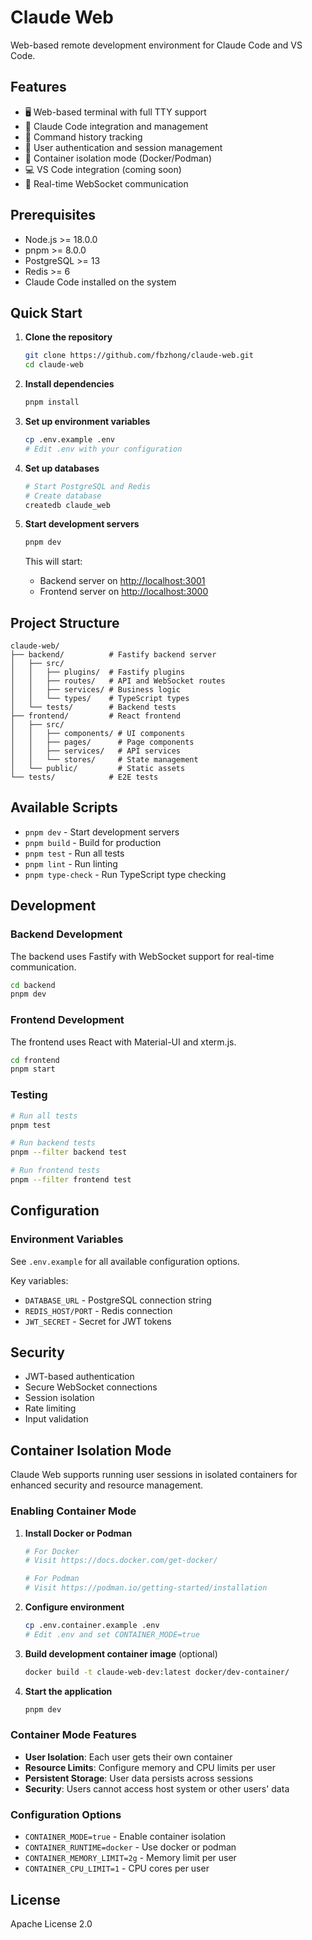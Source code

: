 # Claude Web

Web-based remote development environment for Claude Code and VS Code.

## Features

- 🖥️ Web-based terminal with full TTY support
- 🤖 Claude Code integration and management
- 📝 Command history tracking
- 🔐 User authentication and session management
- 🐳 Container isolation mode (Docker/Podman)
- 💻 VS Code integration (coming soon)
- 🚀 Real-time WebSocket communication

## Prerequisites

- Node.js >= 18.0.0
- pnpm >= 8.0.0
- PostgreSQL >= 13
- Redis >= 6
- Claude Code installed on the system

## Quick Start

1. **Clone the repository**

   ```bash
   git clone https://github.com/fbzhong/claude-web.git
   cd claude-web
   ```

2. **Install dependencies**

   ```bash
   pnpm install
   ```

3. **Set up environment variables**

   ```bash
   cp .env.example .env
   # Edit .env with your configuration
   ```

4. **Set up databases**

   ```bash
   # Start PostgreSQL and Redis
   # Create database
   createdb claude_web
   ```

5. **Start development servers**

   ```bash
   pnpm dev
   ```

   This will start:
   - Backend server on <http://localhost:3001>
   - Frontend server on <http://localhost:3000>

## Project Structure

```
claude-web/
├── backend/          # Fastify backend server
│   ├── src/
│   │   ├── plugins/  # Fastify plugins
│   │   ├── routes/   # API and WebSocket routes
│   │   ├── services/ # Business logic
│   │   └── types/    # TypeScript types
│   └── tests/        # Backend tests
├── frontend/         # React frontend
│   ├── src/
│   │   ├── components/ # UI components
│   │   ├── pages/      # Page components
│   │   ├── services/   # API services
│   │   └── stores/     # State management
│   └── public/         # Static assets
└── tests/            # E2E tests
```

## Available Scripts

- `pnpm dev` - Start development servers
- `pnpm build` - Build for production
- `pnpm test` - Run all tests
- `pnpm lint` - Run linting
- `pnpm type-check` - Run TypeScript type checking

## Development

### Backend Development

The backend uses Fastify with WebSocket support for real-time communication.

```bash
cd backend
pnpm dev
```

### Frontend Development

The frontend uses React with Material-UI and xterm.js.

```bash
cd frontend
pnpm start
```

### Testing

```bash
# Run all tests
pnpm test

# Run backend tests
pnpm --filter backend test

# Run frontend tests
pnpm --filter frontend test
```

## Configuration

### Environment Variables

See `.env.example` for all available configuration options.

Key variables:

- `DATABASE_URL` - PostgreSQL connection string
- `REDIS_HOST/PORT` - Redis connection
- `JWT_SECRET` - Secret for JWT tokens

## Security

- JWT-based authentication
- Secure WebSocket connections
- Session isolation
- Rate limiting
- Input validation

## Container Isolation Mode

Claude Web supports running user sessions in isolated containers for enhanced security and resource management.

### Enabling Container Mode

1. **Install Docker or Podman**

   ```bash
   # For Docker
   # Visit https://docs.docker.com/get-docker/

   # For Podman
   # Visit https://podman.io/getting-started/installation
   ```

2. **Configure environment**

   ```bash
   cp .env.container.example .env
   # Edit .env and set CONTAINER_MODE=true
   ```

3. **Build development container image** (optional)

   ```bash
   docker build -t claude-web-dev:latest docker/dev-container/
   ```

4. **Start the application**

   ```bash
   pnpm dev
   ```

### Container Mode Features

- **User Isolation**: Each user gets their own container
- **Resource Limits**: Configure memory and CPU limits per user
- **Persistent Storage**: User data persists across sessions
- **Security**: Users cannot access host system or other users' data

### Configuration Options

- `CONTAINER_MODE=true` - Enable container isolation
- `CONTAINER_RUNTIME=docker` - Use docker or podman
- `CONTAINER_MEMORY_LIMIT=2g` - Memory limit per user
- `CONTAINER_CPU_LIMIT=1` - CPU cores per user

## License

Apache License 2.0
